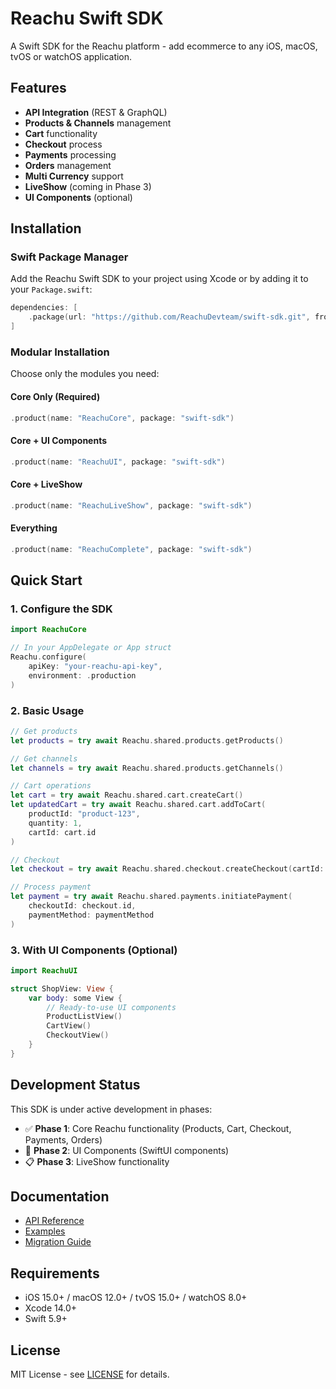 # Reachu Swift SDK

A Swift SDK for the Reachu platform - add ecommerce to any iOS, macOS, tvOS or watchOS application.

## Features

- **API Integration** (REST & GraphQL)
- **Products & Channels** management
- **Cart** functionality
- **Checkout** process
- **Payments** processing
- **Orders** management
- **Multi Currency** support
- **LiveShow** (coming in Phase 3)
- **UI Components** (optional)

## Installation

### Swift Package Manager

Add the Reachu Swift SDK to your project using Xcode or by adding it to your `Package.swift`:

```swift
dependencies: [
    .package(url: "https://github.com/ReachuDevteam/swift-sdk.git", from: "1.0.0")
]
```

### Modular Installation

Choose only the modules you need:

#### Core Only (Required)
```swift
.product(name: "ReachuCore", package: "swift-sdk")
```

#### Core + UI Components
```swift
.product(name: "ReachuUI", package: "swift-sdk")
```

#### Core + LiveShow
```swift
.product(name: "ReachuLiveShow", package: "swift-sdk")
```

#### Everything
```swift
.product(name: "ReachuComplete", package: "swift-sdk")
```

## Quick Start

### 1. Configure the SDK

```swift
import ReachuCore

// In your AppDelegate or App struct
Reachu.configure(
    apiKey: "your-reachu-api-key",
    environment: .production
)
```

### 2. Basic Usage

```swift
// Get products
let products = try await Reachu.shared.products.getProducts()

// Get channels
let channels = try await Reachu.shared.products.getChannels()

// Cart operations
let cart = try await Reachu.shared.cart.createCart()
let updatedCart = try await Reachu.shared.cart.addToCart(
    productId: "product-123",
    quantity: 1,
    cartId: cart.id
)

// Checkout
let checkout = try await Reachu.shared.checkout.createCheckout(cartId: cart.id)

// Process payment
let payment = try await Reachu.shared.payments.initiatePayment(
    checkoutId: checkout.id,
    paymentMethod: paymentMethod
)
```

### 3. With UI Components (Optional)

```swift
import ReachuUI

struct ShopView: View {
    var body: some View {
        // Ready-to-use UI components
        ProductListView()
        CartView()
        CheckoutView()
    }
}
```

## Development Status

This SDK is under active development in phases:

- ✅ **Phase 1**: Core Reachu functionality (Products, Cart, Checkout, Payments, Orders)
- 🚧 **Phase 2**: UI Components (SwiftUI components)  
- 📋 **Phase 3**: LiveShow functionality

## Documentation

- [API Reference](docs/api-reference.md)
- [Examples](docs/examples/)
- [Migration Guide](docs/migration.md)

## Requirements

- iOS 15.0+ / macOS 12.0+ / tvOS 15.0+ / watchOS 8.0+
- Xcode 14.0+
- Swift 5.9+

## License

MIT License - see [LICENSE](LICENSE) for details.
